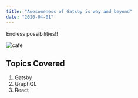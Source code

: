 ```yaml
---
title: "Awesomeness of Gatsby is way and beyond"
date: "2020-04-01"
---
```


Endless possibilities!!

![cafe](./gatsby2/2.jpg)


## Topics Covered
1. Gatsby
2. GraphQL
3. React

